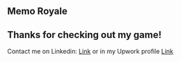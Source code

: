 
## Memo Royale

## Thanks for checking out my game!

Contact me on Linkedin: [Link](https://www.linkedin.com/in/ivo-pfaffen-720434147/)
or in my Upwork profile [Link](https://www.upwork.com/o/profiles/users/~01b4ca2447f4dfe3cd/)
